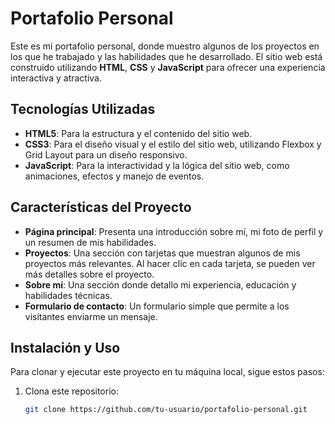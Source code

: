 # Portafolio Personal

Este es mi portafolio personal, donde muestro algunos de los proyectos en los que he trabajado y las habilidades que he desarrollado. El sitio web está construido utilizando **HTML**, **CSS** y **JavaScript** para ofrecer una experiencia interactiva y atractiva.

## Tecnologías Utilizadas

- **HTML5**: Para la estructura y el contenido del sitio web.
- **CSS3**: Para el diseño visual y el estilo del sitio web, utilizando Flexbox y Grid Layout para un diseño responsivo.
- **JavaScript**: Para la interactividad y la lógica del sitio web, como animaciones, efectos y manejo de eventos.

## Características del Proyecto

- **Página principal**: Presenta una introducción sobre mí, mi foto de perfil y un resumen de mis habilidades.
- **Proyectos**: Una sección con tarjetas que muestran algunos de mis proyectos más relevantes. Al hacer clic en cada tarjeta, se pueden ver más detalles sobre el proyecto.
- **Sobre mí**: Una sección donde detallo mi experiencia, educación y habilidades técnicas.
- **Formulario de contacto**: Un formulario simple que permite a los visitantes enviarme un mensaje.

## Instalación y Uso

Para clonar y ejecutar este proyecto en tu máquina local, sigue estos pasos:

1. Clona este repositorio:
   ```bash
   git clone https://github.com/tu-usuario/portafolio-personal.git
